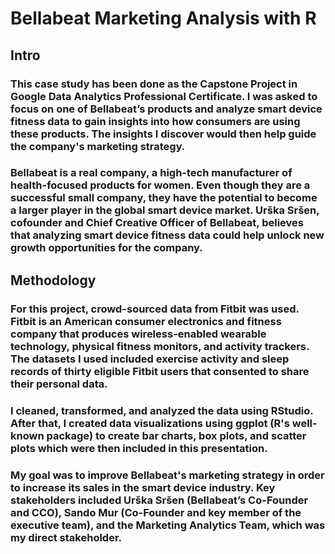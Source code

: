 # Bellabeat Marketing Analysis with R
## Intro

### This case study has been done as the Capstone Project in Google Data Analytics Professional Certificate. I was asked to focus on one of Bellabeat’s products and analyze smart device fitness data to gain insights into how consumers are using these products. The insights I discover would then help guide the company's marketing strategy. 

### Bellabeat is a real company, a high-tech manufacturer of health-focused products for women. Even though they are a successful small company, they have the potential to become a larger player in the global smart device market. Urška Sršen, cofounder and Chief Creative Officer of Bellabeat, believes that analyzing smart device fitness data could help unlock new growth opportunities for the company. 

## Methodology

### For this project, crowd-sourced data from Fitbit was used. Fitbit is an American consumer electronics and fitness company that produces wireless-enabled wearable technology, physical fitness monitors, and activity trackers. The datasets I used included exercise activity and sleep records of thirty eligible Fitbit users that consented to share their personal data. 

### I cleaned, transformed, and analyzed the data using RStudio. After that, I  created data visualizations using ggplot (R's well-known package) to create bar charts, box plots, and scatter plots which were then included in this presentation. 

### My goal was to improve Bellabeat's marketing strategy in order to increase its sales in the smart device industry. Key stakeholders included Urška Sršen (Bellabeat’s Co-Founder and CCO), Sando Mur (Co-Founder and key member of the executive team), and the Marketing Analytics Team, which was my direct stakeholder.
